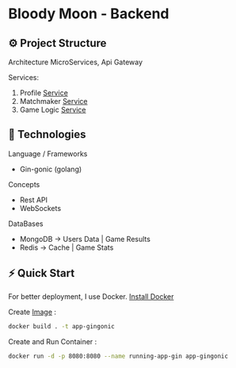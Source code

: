 # Bloody Moon - Backend

## ⚙️ Project Structure
Architecture MicroServices,
Api Gateway

Services:
1. Profile [Service](./Services/Profile/README.md)
2. Matchmaker [Service](./Services/Matchmaker/README.md)
3. Game Logic [Service](./Services/Gamelogic/README.md)

## 🔨 Technologies

Language / Frameworks
- Gin-gonic (golang)

Concepts
- Rest API
- WebSockets

DataBases
- MongoDB -> Users Data | Game Results
- Redis -> Cache | Game Stats

## ⚡ Quick Start

For better deployment, I use Docker.
[Install Docker](https://www.docker.com/get-started/)

Create [Image](https://www.geeksforgeeks.org/difference-between-docker-image-and-container/) :
```sh
docker build . -t app-gingonic
```

Create and Run Container :
```sh
docker run -d -p 8080:8080 --name running-app-gin app-gingonic
```
